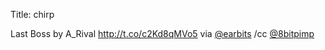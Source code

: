 Title: chirp

Last Boss by A_Rival  <a href="http://t.co/c2Kd8qMVo5">http://t.co/c2Kd8qMVo5</a> via <a href="http://twitter.com/earbits">@earbits</a> /cc <a href="http://twitter.com/8bitpimp">@8bitpimp</a>
